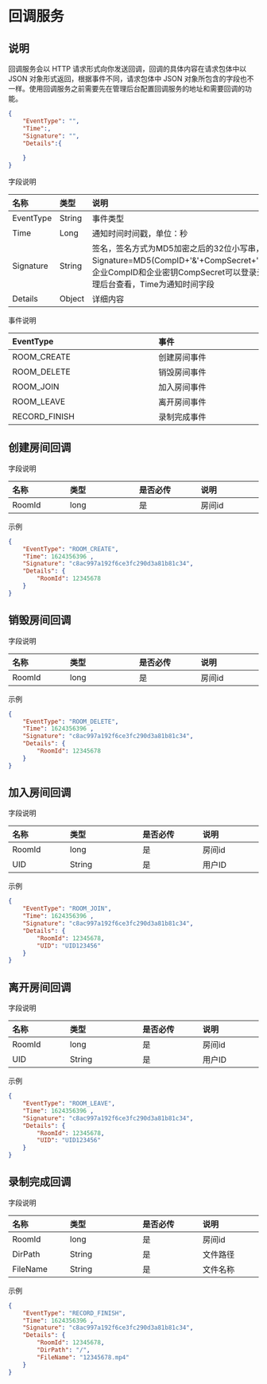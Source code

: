 # 回调服务

## 说明

回调服务会以 HTTP 请求形式向你发送回调，回调的具体内容在请求包体中以 JSON 对象形式返回，根据事件不同，请求包体中 JSON 对象所包含的字段也不一样。使用回调服务之前需要先在管理后台配置回调服务的地址和需要回调的功能。

```json
{
	"EventType": "",
	"Time":,
	"Signature": "",
	"Details":{
	
	}
}
```



字段说明

<table>
    <thead>
        <tr>
            <th style="width:100px;font-weight:700;text-align: left;">名称</th>
            <th  colspan="2" style="width:800px; text-align: left;">类型</th>
            <th  colspan="2" style="width:800px; text-align: left;">说明</th>
        </tr>
    </thead>
    <tbody>
        <tr>
            <td style="font-weight:normal;">EventType</td>
            <td  colspan="2" style="font-weight:normal;">String</td>
            <td  colspan="2" style="font-weight:normal;">事件类型</td>
        </tr>
        <tr>
            <td style="font-weight:normal;">Time</td>
            <td  colspan="2" style="font-weight:normal;">Long</td>
            <td  colspan="2" style="font-weight:normal;">通知时间时间戳，单位：秒</td>
        </tr>
        <tr>
            <td style="font-weight:normal;">Signature</td>
            <td  colspan="2" style="font-weight:normal;">String</td>
            <td  colspan="2" style="font-weight:normal;">签名，签名方式为MD5加密之后的32位小写串，Signature=MD5(CompID+'&'+CompSecret+'&'+Time)，
                企业CompID和企业密钥CompSecret可以登录云屋科技管理后台查看，Time为通知时间字段</td>
        </tr>
        <tr>
            <td style="font-weight:normal;">Details</td>
            <td  colspan="2" style="font-weight:normal;">Object</td>
            <td  colspan="2" style="font-weight:normal;">详细内容</td>
        </tr>
    </tbody>
</table>


事件说明

<table>
    <thead>
        <tr>
            <th  colspan="2" style="width:800px; text-align: left;">EventType</th>
            <th  colspan="2" style="width:800px; text-align: left;">事件</th>
        </tr>
    </thead>
    <tbody>
        <tr>
            <td  colspan="2" style="font-weight:normal;">ROOM_CREATE</td>
            <td  colspan="2" style="font-weight:normal;">创建房间事件</td>
        </tr>
        <tr>
            <td  colspan="2" style="font-weight:normal;">ROOM_DELETE</td>
            <td  colspan="2" style="font-weight:normal;">销毁房间事件</td>
        </tr>
        <tr>
            <td  colspan="2" style="font-weight:normal;">ROOM_JOIN</td>
            <td  colspan="2" style="font-weight:normal;">加入房间事件</td>
        </tr>
        <tr>
            <td  colspan="2" style="font-weight:normal;">ROOM_LEAVE</td>
            <td  colspan="2" style="font-weight:normal;">离开房间事件</td>
        </tr>
        <tr>
            <td  colspan="2" style="font-weight:normal;">RECORD_FINISH</td>
            <td  colspan="2" style="font-weight:normal;">录制完成事件</td>
        </tr>
    </tbody>
</table>


## 创建房间回调

字段说明

<table>
    <thead>
        <tr>
            <th style="width:100px;font-weight:700;text-align: left;">名称</th>
            <th  colspan="2" style="width:800px; text-align: left;">类型</th>
            <th  colspan="2" style="width:800px; text-align: left;">是否必传</th>
            <th  colspan="2" style="width:800px; text-align: left;">说明</th>
        </tr>
    </thead>
    <tbody>
        <tr>
            <td style="font-weight:normal;">RoomId</td>
            <td  colspan="2" style="font-weight:normal;">long</td>
            <td  colspan="2" style="font-weight:normal;">是</td>
            <td  colspan="2" style="font-weight:normal;">房间id</td>
        </tr>
    </tbody>   
</table>

示例

```json
{
	"EventType": "ROOM_CREATE",
	"Time": 1624356396 ,
	"Signature": "c8ac997a192f6ce3fc290d3a81b81c34",
	"Details": {
		"RoomId": 12345678
	}
}
```





## 销毁房间回调

字段说明

<table>
    <thead>
        <tr>
            <th style="width:100px;font-weight:700;text-align: left;">名称</th>
            <th  colspan="2" style="width:800px; text-align: left;">类型</th>
            <th  colspan="2" style="width:800px; text-align: left;">是否必传</th>
            <th  colspan="2" style="width:800px; text-align: left;">说明</th>
        </tr>
    </thead>
    <tbody>
        <tr>
            <td style="font-weight:normal;">RoomId</td>
            <td  colspan="2" style="font-weight:normal;">long</td>
            <td  colspan="2" style="font-weight:normal;">是</td>
            <td  colspan="2" style="font-weight:normal;">房间id</td>
        </tr>
    </tbody>   
</table>

示例

```json
{
	"EventType": "ROOM_DELETE",
	"Time": 1624356396 ,
	"Signature": "c8ac997a192f6ce3fc290d3a81b81c34",
	"Details": {
		"RoomId": 12345678
	}
}
```





## 加入房间回调

字段说明

<table>
    <thead>
        <tr>
            <th style="width:100px;font-weight:700;text-align: left;">名称</th>
            <th  colspan="2" style="width:800px; text-align: left;">类型</th>
            <th  colspan="2" style="width:800px; text-align: left;">是否必传</th>
            <th  colspan="2" style="width:800px; text-align: left;">说明</th>
        </tr>
    </thead>
    <tbody>
        <tr>
            <td style="font-weight:normal;">RoomId</td>
            <td  colspan="2" style="font-weight:normal;">long</td>
            <td  colspan="2" style="font-weight:normal;">是</td>
            <td  colspan="2" style="font-weight:normal;">房间id</td>
        </tr>
        <tr>
            <td style="font-weight:normal;">UID</td>
            <td  colspan="2" style="font-weight:normal;">String</td>
            <td  colspan="2" style="font-weight:normal;">是</td>
            <td  colspan="2" style="font-weight:normal;">用户ID</td>
        </tr>
    </tbody>   
</table>

示例

```json
{
	"EventType": "ROOM_JOIN",
	"Time": 1624356396 ,
	"Signature": "c8ac997a192f6ce3fc290d3a81b81c34",
	"Details": {
		"RoomId": 12345678,
		"UID": "UID123456"
	}
}
```





## 离开房间回调

字段说明

<table>
    <thead>
        <tr>
            <th style="width:100px;font-weight:700;text-align: left;">名称</th>
            <th  colspan="2" style="width:800px; text-align: left;">类型</th>
            <th  colspan="2" style="width:800px; text-align: left;">是否必传</th>
            <th  colspan="2" style="width:800px; text-align: left;">说明</th>
        </tr>
    </thead>
    <tbody>
        <tr>
            <td style="font-weight:normal;">RoomId</td>
            <td  colspan="2" style="font-weight:normal;">long</td>
            <td  colspan="2" style="font-weight:normal;">是</td>
            <td  colspan="2" style="font-weight:normal;">房间id</td>
        </tr>
        <tr>
            <td style="font-weight:normal;">UID</td>
            <td  colspan="2" style="font-weight:normal;">String</td>
            <td  colspan="2" style="font-weight:normal;">是</td>
            <td  colspan="2" style="font-weight:normal;">用户ID</td>
        </tr>
    </tbody>   
</table>

示例

```json
{
	"EventType": "ROOM_LEAVE",
	"Time": 1624356396 ,
	"Signature": "c8ac997a192f6ce3fc290d3a81b81c34",
	"Details": {
		"RoomId": 12345678,
		"UID": "UID123456"
	}
}
```





## 录制完成回调

字段说明

<table>
    <thead>
        <tr>
            <th style="width:100px;font-weight:700;text-align: left;">名称</th>
            <th  colspan="2" style="width:800px; text-align: left;">类型</th>
            <th  colspan="2" style="width:800px; text-align: left;">是否必传</th>
            <th  colspan="2" style="width:800px; text-align: left;">说明</th>
        </tr>
    </thead>
    <tbody>
        <tr>
            <td style="font-weight:normal;">RoomId</td>
            <td  colspan="2" style="font-weight:normal;">long</td>
            <td  colspan="2" style="font-weight:normal;">是</td>
            <td  colspan="2" style="font-weight:normal;">房间id</td>
        </tr>
        <tr>
            <td style="font-weight:normal;">DirPath</td>
            <td  colspan="2" style="font-weight:normal;">String</td>
            <td  colspan="2" style="font-weight:normal;">是</td>
            <td  colspan="2" style="font-weight:normal;">文件路径</td>
        </tr>
        <tr>
            <td style="font-weight:normal;">FileName</td>
            <td  colspan="2" style="font-weight:normal;">String</td>
            <td  colspan="2" style="font-weight:normal;">是</td>
            <td  colspan="2" style="font-weight:normal;">文件名称</td>
        </tr>
    </tbody>   
</table>

示例

```json
{
	"EventType": "RECORD_FINISH",
	"Time": 1624356396 ,
	"Signature": "c8ac997a192f6ce3fc290d3a81b81c34",
	"Details": {
		"RoomId": 12345678,
		"DirPath": "/",
		"FileName": "12345678.mp4"
	}
}
```











